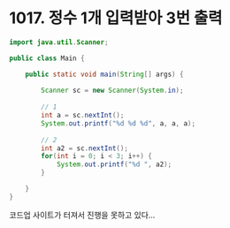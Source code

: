 # 1017. 정수 1개 입력받아 3번 출력
```java
import java.util.Scanner;

public class Main {

	public static void main(String[] args) {
		
		Scanner sc = new Scanner(System.in);
		
		// 1
		int a = sc.nextInt();
		System.out.printf("%d %d %d", a, a, a);
		
		// 2
		int a2 = sc.nextInt();
		for(int i = 0; i < 3; i++) {
			System.out.printf("%d ", a2);
		}

	}
}
```
코드업 사이트가 터져서 진행을 못하고 있다...
